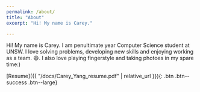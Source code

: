 ```yaml
---
permalink: /about/
title: "About"
excerpt: "Hi! My name is Carey."

---
```


Hi! My name is Carey. I am penultimate year Computer Science student at UNSW. I love solving problems, developing new skills and enjoying working as a team. :smile:.
I also love playing fingerstyle and taking photoes in my spare time:)

[Resume]({{ "/docs/Carey_Yang_resume.pdf" | relative_url }}){: .btn .btn--success .btn--large}
